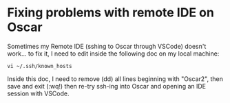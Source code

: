 # Fixing problems with remote IDE on Oscar

Sometimes my Remote IDE (sshing to Oscar through VSCode) doesn't work... to fix it, I need to edit inside the following doc on my local machine:

```vi ~/.ssh/known_hosts```

Inside this doc, I need to remove (dd) all lines beginning with "Oscar2", then save and exit (:wq!) then re-try ssh-ing into Oscar and opening an IDE session with VSCode.
